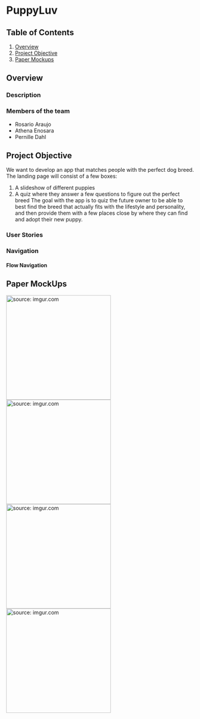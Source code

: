 # PuppyLuv
## Table of Contents
1. [Overview](#Overview)
2. [Project Objective](#Project-Objective)
3. [Paper Mockups](#Paper-MockUps)


## Overview 
### Description 

### Members of the team
- Rosario Araujo
- Athena Enosara
- Pernille Dahl

## Project Objective
We want to develop an app that matches people with the perfect dog breed. The landing page will consist of a few boxes:
  1. A slideshow of different puppies
  2. A quiz where they answer a few questions to figure out the perfect breed
The goal with the app is to quiz the future owner to be able to best find the breed that actually fits with the lifestyle and personality, and then provide them with a few places close by where they can find and adopt their new puppy.

### User Stories 

### Navigation 

#### Flow Navigation

## Paper MockUps
<a href="https://imgur.com/pdOGWRw"><img src="https://i.imgur.com/pdOGWRw.jpg" title="source: imgur.com" width="280"/></a>
<a href="https://imgur.com/Z2EDqzB"><img src="https://i.imgur.com/Z2EDqzB.jpg" title="source: imgur.com" width="280"/></a>
<a href="https://imgur.com/unCHwLo"><img src="https://i.imgur.com/unCHwLo.jpg" title="source: imgur.com" width="280"/></a>
<a href="https://imgur.com/XdFUk0k"><img src="https://i.imgur.com/XdFUk0k.jpg" title="source: imgur.com" width="280"/></a>

